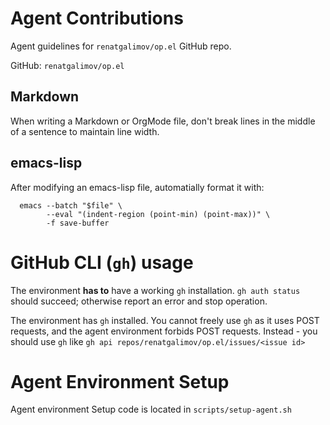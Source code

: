 # Agent Contributions

Agent guidelines for `renatgalimov/op.el` GitHub repo.

GitHub: `renatgalimov/op.el`

## Markdown

When writing a Markdown or OrgMode file, don't break lines in the middle of a sentence to maintain line width.

## emacs-lisp

After modifying an emacs-lisp file, automatially format it with:

```
  emacs --batch "$file" \
        --eval "(indent-region (point-min) (point-max))" \
        -f save-buffer
```

# GitHub CLI (`gh`) usage

The environment **has to** have a working `gh` installation. 
`gh auth status` should succeed; otherwise report an error and stop operation.


The environment has `gh` installed. You cannot freely use `gh` as it uses POST requests, and the agent environment forbids POST requests. Instead - you should use `gh` like `gh api repos/renatgalimov/op.el/issues/<issue id>`


# Agent Environment Setup

Agent environment Setup code is located in `scripts/setup-agent.sh`